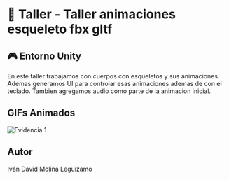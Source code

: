 # 🧪 Taller - Taller animaciones esqueleto fbx gltf

## 🎮 Entorno Unity

En este taller trabajamos con cuerpos con esqueletos y sus animaciones.
Ademas generamos UI para controlar esas animaciones ademas de con el teclado.
Tambien agregamos audio como parte de la animacion inicial.

## GIFs Animados

![Evidencia 1](./AnimaEsque.gif)

## Autor
Iván David Molina Leguízamo